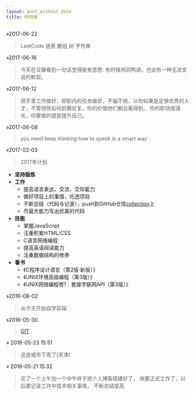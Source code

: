 ```yaml
---
layout: post_without_date
title: 时间线
---
```


&raquo;2017-06-22

>LeetCode 链表 数组 树 字符串

&raquo;2017-06-16

>今天在豆瓣看到一句话觉得挺有意思:
>有时候鸡同鸭讲，也会有一种无法言说的默契。

&raquo;2017-06-12

>把手里工作做好，把职内的任务做好，不偏不倚，以你如果是足够优秀的人才，不管领导如何折腾反复，你的价值他们都会看得到。
>你的职场很漫长，你要做的就是提升自己。

&raquo;2017-06-08

>you need keep thinking how to speek in a smart way

&raquo;2017-02-03

>2017年计划

+ **坚持锻炼**
+ **工作**
  + 提高语言表达，交流，交际能力
  + 做好项目上的事情，吃透项目
  + 不断总结（代码与记录），push到GitHub仓库[collection](https://github.com/ygxqqx/collection)上
  + 尽最大能力写出优美的代码
+ **技能**
  + 掌握JavaScript
  + 注重积累HTML/CSS
  + C语言网络编程
  + 提高英语阅读能力
  + 注重数据结构的修养
+ **看书**
  + 《C程序设计语言（第2版·新版）》
  + 《UNIX环境高级编程（第3版）》
  + 《UNIX网络编程卷1：套接字联网API（第3版）》


&raquo;2016-08-02

>从今天开始自学前端

&raquo;2016-05-30

>[GIT](http://gitref.justjavac.com/)

&raquo; 2016-05-23 15:51

>这座城市下雨了(天津)

&raquo; 2016-05-21 15:32

>花了一个上午加一个中午终于把个人博客搭建好了，
>快要正式工作了，以后要记录工作中技术相关事情，
>不断总结提高
